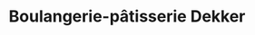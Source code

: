 ---
title: "Boulangerie-pâtisserie Dekker"
url: /loupian/boulangerie-patisserie-dekker/
shop: Bäckerei
---